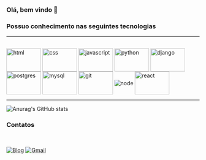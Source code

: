 ### Olá, bem vindo 🫡


### Possuo conhecimento nas seguintes tecnologias
<hr>

<div style="display: inline_block"><br>
  <img align="center" alt="html" height="60" width="90"  src="https://icongr.am/devicon/html5-original.svg?size=128&color=currentColor">
  <img align="center" alt="css"  height="60" width="90" src="https://icongr.am/devicon/css3-original.svg?size=128&color=currentColor">
  <img align="center" alt="javascript"  height="60" width="90" src="https://icongr.am/devicon/javascript-original.svg?size=128&color=currentColor">
  <img align="center" alt="python"  height="60" width="90" height="60" width="90" src="https://icongr.am/devicon/python-original.svg?size=128&color=currentColor">
  <img align="center" alt="django"  height="60" width="90"src="https://icongr.am/devicon/django-original.svg?size=128&color=currentColor">
  <img align="center" alt="postgres"  height="60" width="90" src="https://icongr.am/devicon/postgresql-original.svg?size=128&color=currentColor">
  <img align="center" alt="mysql" height="60" width="90" src="https://icongr.am/devicon/mysql-original-wordmark.svg?size=128&color=currentColor">
  <img align="center" alt="git"  height="60" width="90" src="https://icongr.am/devicon/git-original.svg?size=128&color=currentColor">
  <img align="center" alt="node" src="https://img.shields.io/badge/Node.js-43853D?style=for-the-badge&logo=node.js&logoColor=white">
  <img align="center" alt="react" height="60" width="90" src="https://icongr.am/devicon/react-original-wordmark.svg?size=128&color=currentColor">
</div>
<hr>


![Anurag's GitHub stats](https://github-readme-stats.vercel.app/api?username=santosUlisses&show_icons=true&theme=transparent)




### Contatos 

<br>

[![Blog](https://img.shields.io/badge/LinkedIn-0077B5?style=for-the-badge&logo=linkedin&logoColor=white
)](https://www.linkedin.com/in/ulisses-santos-t3/)
[![Gmail](https://img.shields.io/badge/Microsoft_Outlook-0078D4?style=for-the-badge&logo=microsoft-outlook&logoColor=white)](mailto:ulisses.gc@hotmail.com)





